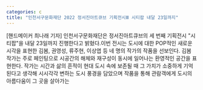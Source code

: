 ```yaml
---
categories: c
title: "인천서구문화재단 2022 정서진아트큐브 기획전시Ⅲ 시티팝 내달 23일까지"
---
```

[핸드메이커 최나래 기자] 인천서구문화재단은 정서진아트큐브의 세 번째 기획전시 "시티팝"을 내달 23일까지 진행한다고 밝혔다.이번 전시는 도시에 대한 POP적인 새로운 시각을 표현한 김봄, 권영성, 류주현, 이상엽 등 네 명의 작가의 작품을 선보인다. 김봄 작가는 주로 페인팅으로 시공간의 해체와 재구성이 동시에 일어나는 환영적인 공간을 표현한다. 작가는 시간과 삶의 흔적이 현대 도시 속에 보존될 때 그 가치가 소중하게 기억된다고 생각해 시시각각 변하는 도시 풍경을 담았으며 작품을 통해 관람객에게 도시의 아름다움이 그 곳을 살아가는